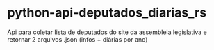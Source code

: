 # python-api-deputados_diarias_rs
Api para coletar lista de deputados do site da assembleia legislativa e retornar 2 arquivos .json (infos + diárias por ano)
